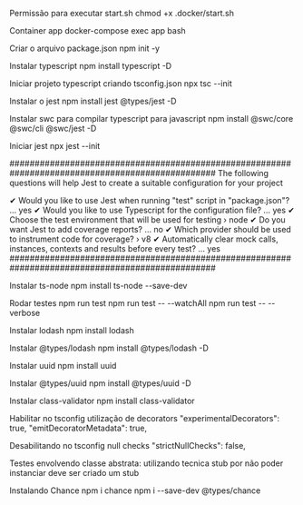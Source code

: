 Permissão para executar start.sh
chmod +x .docker/start.sh

Container app
docker-compose exec app bash

Criar o arquivo package.json
npm init -y

Instalar typescript
npm install typescript -D

Iniciar projeto typescript criando tsconfig.json
npx tsc --init

Instalar o jest
npm install jest @types/jest -D

Instalar swc para compilar typescript para javascript
npm install @swc/core @swc/cli @swc/jest -D

Iniciar jest
npx jest --init

#################################################################################################
The following questions will help Jest to create a suitable configuration for your project

✔ Would you like to use Jest when running "test" script in "package.json"? … yes
✔ Would you like to use Typescript for the configuration file? … yes
✔ Choose the test environment that will be used for testing › node
✔ Do you want Jest to add coverage reports? … no
✔ Which provider should be used to instrument code for coverage? › v8
✔ Automatically clear mock calls, instances, contexts and results before every test? … yes
#################################################################################################

Instalar ts-node
npm install ts-node --save-dev


Rodar testes
npm run test
npm run test -- --watchAll
npm run test -- --verbose

Instalar lodash
npm install lodash

Instalar @types/lodash
npm install @types/lodash -D

Instalar uuid
npm install uuid

Instalar @types/uuid
npm install @types/uuid -D

Instalar class-validator
npm install class-validator

Habilitar no tsconfig utilização de decorators
"experimentalDecorators": true, 
"emitDecoratorMetadata": true,

Desabilitando no tsconfig null checks
"strictNullChecks": false, 

Testes envolvendo classe abstrata:
utilizando tecnica stub por não poder instanciar deve ser criado um stub

Instalando Chance
npm i chance
npm i --save-dev @types/chance

